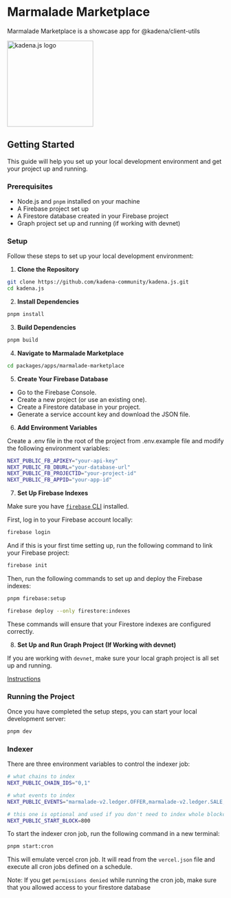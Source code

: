 # Marmalade Marketplace

Marmalade Marketplace is a showcase app for @kadena/client-utils

<!-- markdownlint-disable MD033 -->
<picture>
  <source srcset="https://raw.githubusercontent.com/kadena-community/kadena.js/main/common/images/Kadena.JS_logo-white.png" media="(prefers-color-scheme: dark)"/>
  <img src="https://raw.githubusercontent.com/kadena-community/kadena.js/main/common/images/Kadena.JS_logo-black.png" width="200" alt="kadena.js logo" />
</picture>
<!-- markdownlint-enable MD033 -->

## Getting Started

This guide will help you set up your local development environment and get your project up and running.

### Prerequisites

- Node.js and `pnpm` installed on your machine
- A Firebase project set up
- A Firestore database created in your Firebase project
- Graph project set up and running (if working with devnet)

### Setup

Follow these steps to set up your local development environment:

1. **Clone the Repository**

```bash
git clone https://github.com/kadena-community/kadena.js.git
cd kadena.js
```

2. **Install Dependencies**

```bash
pnpm install
```

3. **Build Dependencies**

```bash
pnpm build
```

4. **Navigate to Marmalade Marketplace**

```bash
cd packages/apps/marmalade-marketplace
```

5. **Create Your Firebase Database**

- Go to the Firebase Console.
- Create a new project (or use an existing one).
- Create a Firestore database in your project.
- Generate a service account key and download the JSON file.

6. **Add Environment Variables**

Create a .env file in the root of the project from .env.example file and modify the following environment variables:

```bash
NEXT_PUBLIC_FB_APIKEY="your-api-key"
NEXT_PUBLIC_FB_DBURL="your-database-url"
NEXT_PUBLIC_FB_PROJECTID="your-project-id"
NEXT_PUBLIC_FB_APPID="your-app-id"
```

7. **Set Up Firebase Indexes**

Make sure you have [`firebase` CLI](https://www.npmjs.com/package/firebase-tools) installed.

First, log in to your Firebase account locally:

```bash
firebase login
```

And if this is your first time setting up, run the following command to link your Firebase project:

```bash
firebase init
```

Then, run the following commands to set up and deploy the Firebase indexes:

```bash
pnpm firebase:setup

firebase deploy --only firestore:indexes
```

These commands will ensure that your Firestore indexes are configured correctly.

8. **Set Up and Run Graph Project (If Working with devnet)**

If you are working with `devnet`, make sure your local graph project is all set up and running.

[Instructions](../graph/README.md)

### Running the Project

Once you have completed the setup steps, you can start your local development server:

```bash
pnpm dev
```

### Indexer

There are three environment variables to control the indexer job:

```bash
# what chains to index
NEXT_PUBLIC_CHAIN_IDS="0,1"

# what events to index
NEXT_PUBLIC_EVENTS="marmalade-v2.ledger.OFFER,marmalade-v2.ledger.SALE,..."

# this one is optional and used if you don't need to index whole blockchain
NEXT_PUBLIC_START_BLOCK=800
```

To start the indexer cron job, run the following command in a new terminal:

```bash
pnpm start:cron
```

This will emulate vercel cron job. It will read from the `vercel.json` file and execute all cron jobs defined on a schedule.

Note: If you get `permissions denied` while running the cron job, make sure that you allowed access to your firestore database


